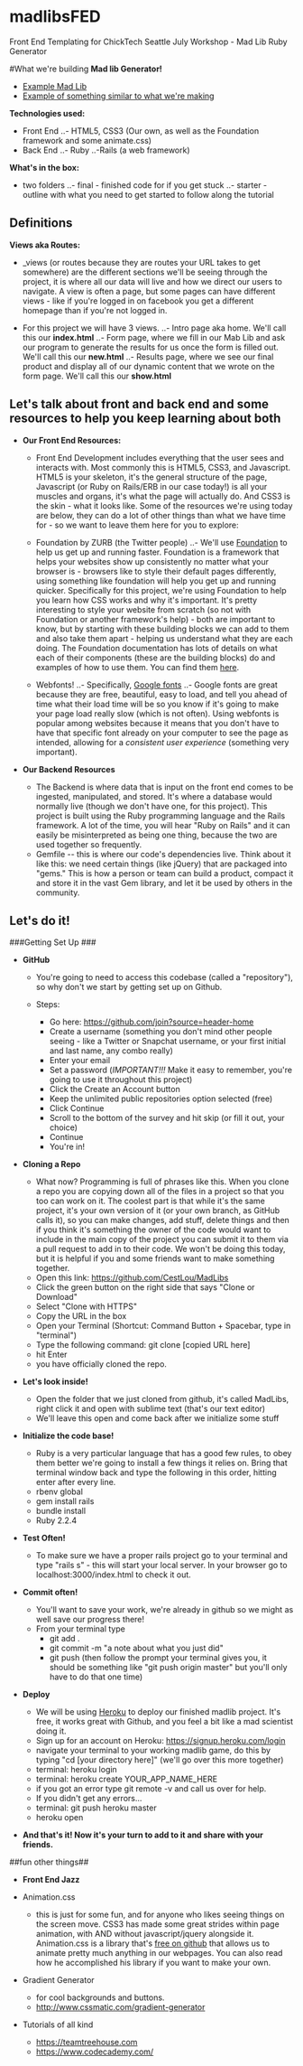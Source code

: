 # madlibsFED
Front End Templating for ChickTech Seattle July Workshop - Mad Lib Ruby Generator


#What we're building
**Mad lib Generator!**
- <a href="http://cdn.rainbowresource.netdna-cdn.com/products/032883i1.jpg">Example Mad Lib</a>
- <a href="http://www.redkid.net/madlibs/">Example of something similar to what we're making</a>



**Technologies used:**
- Front End
..- HTML5, CSS3 (Our own, as well as the Foundation framework and some animate.css)
- Back End
..- Ruby
..-Rails (a web framework)

**What's in the box:**
- two folders
..- final - finished code for if you get stuck
..- starter - outline with what you need to get started to follow along the tutorial

**Definitions**
-

**Views aka Routes:**
- _views (or routes because they are routes your URL takes to get somewhere) are the different sections we'll be seeing through the project, it is where all our data will live and how we direct our users to navigate. A view is often a page, but some pages can have different views - like if you're logged in on facebook you get a different homepage than if you're not logged in.

- For this project we will have 3 views.
	..- Intro page aka home. We'll call this our **index.html**
	..- Form page, where we fill in our Mab Lib and ask our program to generate the results for us once the form is filled out. We'll call this our **new.html**
	..- Results page, where we see our final product and display all of our dynamic content that we wrote on the form page. We'll call this our **show.html**

## Let's talk about front and back end and some resources to help you keep learning about both ##

- **Our Front End Resources:**
	- Front End Development includes everything that the user sees and interacts with. Most commonly this is HTML5, CSS3, and Javascript. HTML5 is your skeleton, it's the general structure of the page, Javascript (or Ruby on Rails/ERB in our case today!) is all your muscles and organs, it's what the page will actually do. And CSS3 is the skin - what it looks like.  Some of the resources we're using today are below, they can do a lot of other things than what we have time for - so we want to leave them here for you to explore:
	- Foundation by ZURB (the Twitter people)
	..- We'll use <a href="http://foundation.zurb.com/">Foundation</a> to help us get up and running faster. Foundation is a framework that helps your websites show up consistently no matter what your browser is - browsers like to style their default pages differently, using something like foundation will help you get up and running quicker. Specifically for this project, we're using Foundation to help you learn how CSS works and why it's important. It's pretty interesting to style your website from scratch (so not with Foundation or another framework's help) - both are important to know, but by starting with these building blocks we can add to them and also take them apart - helping us understand what they are each doing. The Foundation documentation has lots of details on what each of their components (these are the building blocks) do and examples of how to use them. You can find them <a href="http://foundation.zurb.com/sites/docs/">here</a>.

	- Webfonts!
	..- Specifically, <a href="https://www.google.com/fonts#">Google fonts</a>
	..- Google fonts are great because they are free, beautiful, easy to load, and tell you ahead of time what their load time will be so you know if it's going to make your page load really slow (which is not often). Using webfonts is popular among websites because it means that you don't have to have that specific font already on your computer to see the page as intended, allowing for a _consistent user experience_ (something very important).



- **Our Backend Resources**
	- The Backend is where data that is input on the front end comes to be ingested, manipulated, and stored. It's where a database would normally live (though we don't have one, for this project). This project is built using the Ruby programming language and the Rails framework. A lot of the time, you will hear "Ruby on Rails" and it can easily be misinterpreted as being one thing, because the two are used together so frequently.
	- Gemfile -- this is where our code's dependencies live. Think about it like this: we need certain things (like jQuery) that are packaged into "gems." This is how a person or team can build a product, compact it and store it in the vast Gem library, and let it be used by others in the community.

## Let's do it! ##

###Getting Set Up ###

- **GitHub**
	- You're going to need to access this codebase (called a "repository"), so why don't we start by getting set up on Github.

	- Steps:
		- Go here: https://github.com/join?source=header-home
		- Create a username (something you don't mind other people seeing - like a Twitter or Snapchat username, or your first initial and last name, any combo really)
		- Enter your email
		- Set a password (*IMPORTANT!!!* Make it easy to remember, you're going to use it throughout this project)
		- Click the Create an Account button
		- Keep the unlimited public repositories option selected (free)
		- Click Continue
		- Scroll to the bottom of the survey and hit skip (or fill it out, your choice)
		- Continue
		- You're in!
- **Cloning a Repo**
	- What now? Programming is full of phrases like this. When you clone a repo you are copying down all of the files in a project so that you too can work on it. The coolest part is that while it's the same project, it's your own version of it (or your own branch, as GitHub calls it), so you can make changes, add stuff, delete things and then if you think it's something the owner of the code would want to include in the main copy of the project you can submit it to them via a pull request to add in to their code. We won't be doing this today, but it is helpful if you and some friends want to make something together.
	- Open this link: https://github.com/CestLou/MadLibs
	- Click the green button on the right side that says "Clone or Download"
	- Select "Clone with HTTPS"
	- Copy the URL in the box
	- Open your Terminal (Shortcut: Command Button + Spacebar, type in "terminal")
	- Type the following command: git clone [copied URL here]
	- hit Enter
	- you have officially cloned the repo.
- **Let's look inside!**
	- Open the folder that we just cloned from github, it's called MadLibs, right click it and open with sublime text (that's our text editor)
	- We'll leave this open and come back after we initialize some stuff
- **Initialize the code base!**
	- Ruby is a very particular language that has a good few rules, to obey them better we're going to install a few things it relies on. Bring that terminal window back and type the following in this order, hitting enter after every line.
	- rbenv global
	- gem install rails
	- bundle install
	- Ruby 2.2.4

- **Test Often!**
	- To make sure we have a proper rails project go to your terminal and type "rails s" - this will start your local server. In your browser go to localhost:3000/index.html to check it out.

- **Commit often!**
	- You'll want to save your work, we're already in github so we might as well save our progress there!
	- From your terminal type
		- git add .
		- git commit -m "a note about what you just did"
		- git push (then follow the prompt your terminal gives you, it should be something like "git push origin master" but you'll only have to do that one time)

- **Deploy**
	- We will be using <a href="https://www.heroku.com/">Heroku</a> to deploy our finished madlib project. It's free, it works great with Github, and you feel a bit like a mad scientist doing it.
	- Sign up for an account on Heroku: https://signup.heroku.com/login
	- navigate your terminal to your working madlib game, do this by typing "cd [your directory here]" (we'll go over this more together)
	- terminal: heroku login
	- terminal: heroku create YOUR_APP_NAME_HERE
	- if you got an error type git remote -v and call us over for help.
	- If you didn't get any errors...
	- terminal: git push heroku master
	- heroku open

- **And that's it! Now it's your turn to add to it and share with your friends.**


##fun other things##

- **Front End Jazz**

- Animation.css
	- this is just for some fun, and for anyone who likes seeing things on the screen move. CSS3 has made some great strides within page animation, with AND without javascript/jquery alongside it. Animation.css is a library that's <a href="https://github.com/daneden/animate.css">free on github</a> that allows us to animate pretty much anything in our webpages. You can also read how he accomplished his library if you want to make your own.
- Gradient Generator
	- for cool backgrounds and buttons.
	- http://www.cssmatic.com/gradient-generator
- Tutorials of all kind
	- https://teamtreehouse.com
	- https://www.codecademy.com/

